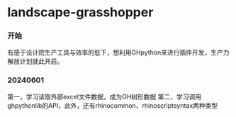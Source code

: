 # landscape-grasshopper
### 开始
有感于设计院生产工具与效率的低下，想利用GHpython来进行插件开发，生产力解放计划就此开启。

### 20240601
第一，学习读取外部excel文件数据，成为GH树形数据
第二，学习调用ghpythonlib的API，此外，还有rhinocommon、rhinoscriptsyntax两种类型
